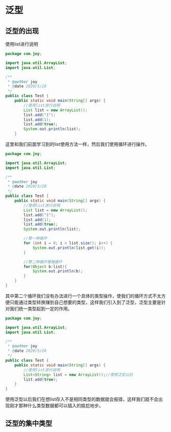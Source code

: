 # 泛型

## 泛型的出现

使用list进行说明

```java
package com.joy;

import java.util.ArrayList;
import java.util.List;

/**
 * @author joy
 * @date 2020/5/20
 */
public class Test {
    public static void main(String[] args) {
        //使用list进行说明
        List list = new ArrayList();
        list.add("1");
        list.add(1);
        list.add(true);
        System.out.println(list);
    }
```

这里和我们前面学习到的list使用方法一样，然后我们使用循环进行操作。

```java
package com.joy;

import java.util.ArrayList;
import java.util.List;

/**
 * @author joy
 * @date 2020/5/20
 */
public class Test {
    public static void main(String[] args) {
        //使用list进行说明
        List list = new ArrayList();
        list.add("1");
        list.add(1);
        list.add(true);
        System.out.println(list);

        //第一种循环
        for (int i = 0; i < list.size(); i++) {
            System.out.println(list.get(i));
        }

        //第二种循环增强循环
        for(Object b:list){
            System.out.println(b);
        }
    }
}
```

其中第二个循环我们没有办法进行一个具体的类型操作，使我们的循环方式不太方便只能通过类型转换赚到自己想要的类型，这样我们引入到了泛型，泛型主要是针对我们统一类型起到一定的作用。

```java
package com.joy;

import java.util.ArrayList;
import java.util.List;

/**
 * @author joy
 * @date 2020/5/20
 */
public class Test {
    public static void main(String[] args) {
        //使用list进行说明
        List<String> list = new ArrayList();//使用泛型以后
        list.add(true);
    }
}
```

使用泛型以后我们在想list存入不是相同类型的数据就会报错，这样我们就不会出现刚才那种什么类型数据都可以插入的尴尬地步。

## 泛型的集中类型

